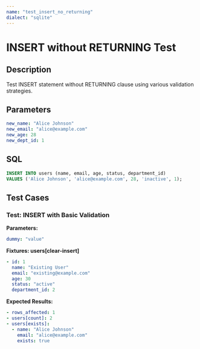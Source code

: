 ```yaml
---
name: "test_insert_no_returning"
dialect: "sqlite"
---
```


# INSERT without RETURNING Test

## Description

Test INSERT statement without RETURNING clause using various validation strategies.

## Parameters
```yaml
new_name: "Alice Johnson"
new_email: "alice@example.com"
new_age: 28
new_dept_id: 1
```

## SQL
```sql
INSERT INTO users (name, email, age, status, department_id) 
VALUES ('Alice Johnson', 'alice@example.com', 28, 'inactive', 1);
```

## Test Cases

### Test: INSERT with Basic Validation

**Parameters:**
```yaml
dummy: "value"
```

**Fixtures: users[clear-insert]**
```yaml
- id: 1
  name: "Existing User"
  email: "existing@example.com"
  age: 30
  status: "active"
  department_id: 2
```

**Expected Results:**
```yaml
- rows_affected: 1
- users[count]: 2
- users[exists]:
  - name: "Alice Johnson"
    email: "alice@example.com"
    exists: true
```
